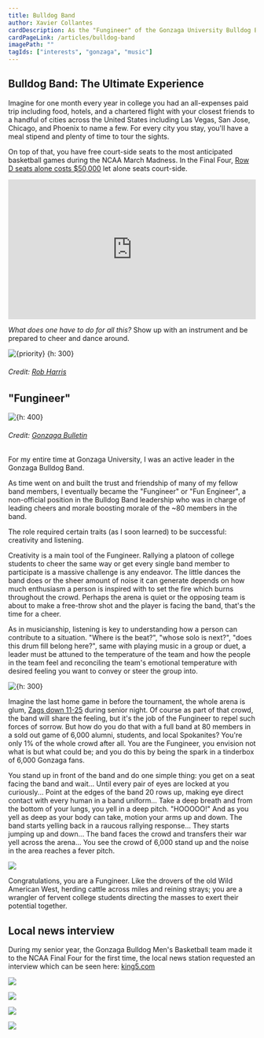 ```yaml
---
title: Bulldog Band
author: Xavier Collantes
cardDescription: As the "Fungineer" of the Gonzaga University Bulldog Band, responsibilities include keeping morale up for the 80+ members on weekly trips nation for March Madness.
cardPageLink: /articles/bulldog-band
imagePath: ""
tagIds: ["interests", "gonzaga", "music"]
---
```


## Bulldog Band: The Ultimate Experience

Imagine for one month every year in college you had an all-expenses paid trip
including food, hotels, and a chartered flight with your closest friends to a
handful of cities across the United States including Las Vegas, San Jose,
Chicago, and Phoenix to name a few. For every city you stay, you'll have a meal
stipend and plenty of time to tour the sights.

On top of that, you have free court-side seats to the most anticipated
basketball games during the NCAA March Madness. In the Final Four, [Row D seats
alone costs
$50,000](https://www.cbssports.com/college-basketball/news/final-four-2017-heres-what-tickets-are-selling-for-one-package-almost-50k)
let alone seats court-side.

<div style="padding-bottom:56.25%; position:relative; display:block; width: 100%">
  <iframe width="100%" height="100%"
    src="https://www.king5.com/embeds/video/responsive/293-2555007/iframe"
    frameborder="0" allowfullscreen="" style="position:absolute; top:0; left: 0">
  </iframe>
</div>

_What does one have to do for all this?_ Show up with an instrument and be
prepared to cheer and dance around.

![{priority} {h: 300}](/articles/images/bulldog_band/rafa.webp)

###### _Credit: [Rob Harris](https://www.king5.com/article/sports/gonzaga-bulldogs/bulldog-band-brings-energy-to-gonzaga-games/293-426827234)_

## "Fungineer"

![{h: 400}](/articles/images/bulldog_band/hug.webp)

###### _Credit: [Gonzaga Bulletin](https://www.gonzaga.edu/student-life/student-affairs/our-departments-and-programs/student-media/gonzaga-bulletin)_

For my entire time at Gonzaga University, I was an active leader in the Gonzaga
Bulldog Band.

As time went on and built the trust and friendship of many of my fellow band
members, I eventually became the "Fungineer" or "Fun Engineer", a non-official
position in the Bulldog Band leadership who was in charge of leading cheers and
morale boosting morale of the ~80 members in the band.

The role required certain traits (as I soon learned) to be successful:
creativity and listening.

Creativity is a main tool of the Fungineer. Rallying a platoon of college
students to cheer the same way or get every single band member to participate is
a massive challenge is any endeavor. The little dances the band does or the
sheer amount of noise it can generate depends on how much enthusiasm a person is
inspired with to set the fire which burns throughout the crowd. Perhaps the
arena is quiet or the opposing team is about to make a free-throw shot and the
player is facing the band, that's the time for a cheer.

As in musicianship, listening is key to understanding how a person can
contribute to a situation. "Where is the beat?", "whose solo is next?", "does
this drum fill belong here?", same with playing music in a group or duet, a
leader must be attuned to the temperature of the team and how the people in the
team feel and reconciling the team's emotional temperature with desired feeling
you want to convey or steer the group into.

![{h: 300}](/articles/images/bulldog_band/tv.webp)

Imagine the last home game in before the tournament, the whole arena is glum,
[Zags down
11-25](https://www.espn.com/mens-college-basketball/game/_/gameId/400915890)
during senior night. Of course as part of that crowd, the band will share the
feeling, but it's the job of the Fungineer to repel such forces of sorrow. But
how do you do that with a full band at 80 members in a sold out game of 6,000
alumni, students, and local Spokanites? You're only 1% of the whole crowd after
all. You are the Fungineer, you envision not what is but what could be; and you
do this by being the spark in a tinderbox of 6,000 Gonzaga fans.

You stand up in front of the band and do one simple thing: you get on a seat
facing the band and wait... Until every pair of eyes are locked at you
curiously... Point at the edges of the band 20 rows up, making eye direct
contact with every human in a band uniform... Take a deep breath and from the
bottom of your lungs, you yell in a deep pitch. "HOOOOO!" And as you yell as
deep as your body can take, motion your arms up and down. The band starts
yelling back in a raucous rallying response... They starts jumping up and
down... The band faces the crowd and transfers their war yell across the
arena... You see the crowd of 6,000 stand up and the noise in the area reaches a
fever pitch.

![](/articles/images/bulldog_band/commercial.webp)

Congratulations, you are a Fungineer. Like the drovers of the old Wild American
West, herding cattle across miles and reining strays; you are a wrangler of
fervent college students directing the masses to exert their potential together.

## Local news interview

During my senior year, the Gonzaga Bulldog Men's Basketball team made it to the
NCAA Final Four for the first time, the local news station requested an
interview which can be seen here:
[king5.com](https://www.king5.com/article/sports/gonzaga-bulldogs/bulldog-band-brings-energy-to-gonzaga-games/293-426827234)

[![](/articles/images/bulldog_band/interview_krem.webp)](https://www.king5.com/article/sports/gonzaga-bulldogs/bulldog-band-brings-energy-to-gonzaga-games/293-426827234)

[![](/articles/images/bulldog_band/sax_camera.webp)](https://www.king5.com/article/sports/gonzaga-bulldogs/bulldog-band-brings-energy-to-gonzaga-games/293-426827234)

[![](/articles/images/bulldog_band/packing.webp)](https://www.king5.com/article/sports/gonzaga-bulldogs/bulldog-band-brings-energy-to-gonzaga-games/293-426827234)

[![](/articles/images/bulldog_band/courtside_snap.webp)](https://www.king5.com/article/sports/gonzaga-bulldogs/bulldog-band-brings-energy-to-gonzaga-games/293-426827234)
